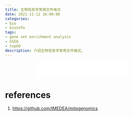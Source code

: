 ```yaml
---
title: 生物信息学常用文件格式
date: 2021-11-12 16:00:00
categories: 
- bio
- bioinfo
tags: 
- gene set enrichment analysis
- GSEA
- topGO
description: 介绍生物信息学常用文件格式。
---
```


<div align="middle"><iframe frameborder="no" border="0" marginwidth="0" marginheight="0" width=298 height=52 src="//music.163.com/outchain/player?type=2&id=1697043&auto=1&height=32"></iframe></div>





# references
1. https://github.com/IMEDEA/mitogenomics